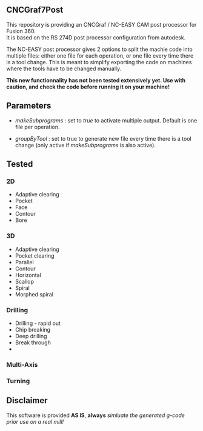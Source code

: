 ## CNCGraf7Post
This repository is providing an CNCGraf / NC-EASY CAM post processor for Fusion 360.  
It is based on the RS 274D post processor configuration from autodesk.

The NC-EASY post processor gives 2 options to split the machie code into multiple files: either one file for each operation, or one file every time there is a tool change. This is meant to simplify exporting the code on machines where the tools have to be changed manually.

**This new functionnality has not been tested extensively yet. Use with caution, and check the code before running it on your machine!**

## Parameters
- *makeSubprograms* : set to *true* to activate multiple output. Default is one file per operation.

 - *groupByTool* : set to true to generate new file every time there is a tool change (only active if *makeSubprograms* is also active).

## Tested 
### 2D
* Adaptive clearing
* Pocket
* Face
* Contour
* Bore
### 3D
* Adaptive clearing
* Pocket clearing
* Parallel
* Contour
* Horizontal
* Scallop
* Spiral
* Morphed spiral
### Drilling
* Drilling - rapid out
* Chip breaking
* Deep drilling
* Break through
* 
### Multi-Axis
### Turning

## Disclaimer

This software is provided **AS IS**, **always** *simluate the generated g-code prior use on a real mill!*  
